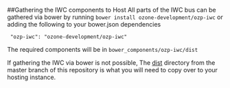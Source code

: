 ##Gathering the IWC components to Host
All parts of the IWC bus can be gathered via bower by running `bower install ozone-development/ozp-iwc` or adding the following to your bower.json dependencies
```
 "ozp-iwc": "ozone-development/ozp-iwc"
```
The required components will be in `bower_components/ozp-iwc/dist`

If gathering the IWC via bower is not possible, The [dist](https://github.com/ozone-development/ozp-iwc/tree/master/dist) directory from the master branch of this repository is what you will need to copy over to your hosting instance.
